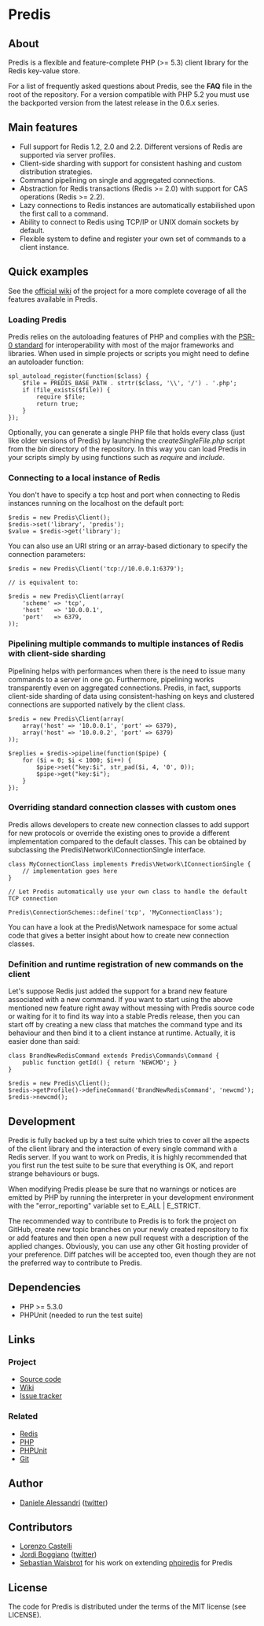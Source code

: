 # Predis #

## About ##

Predis is a flexible and feature-complete PHP (>= 5.3) client library for the Redis key-value store.

For a list of frequently asked questions about Predis, see the __FAQ__ file in the root of the repository.
For a version compatible with PHP 5.2 you must use the backported version from the latest release in the 0.6.x series.


## Main features ##

- Full support for Redis 1.2, 2.0 and 2.2. Different versions of Redis are supported via server profiles.
- Client-side sharding with support for consistent hashing and custom distribution strategies.
- Command pipelining on single and aggregated connections.
- Abstraction for Redis transactions (Redis >= 2.0) with support for CAS operations (Redis >= 2.2).
- Lazy connections to Redis instances are automatically estabilished upon the first call to a command.
- Ability to connect to Redis using TCP/IP or UNIX domain sockets by default.
- Flexible system to define and register your own set of commands to a client instance.


## Quick examples ##

See the [official wiki](http://wiki.github.com/nrk/predis) of the project for a more 
complete coverage of all the features available in Predis.


### Loading Predis

Predis relies on the autoloading features of PHP and complies with the 
[PSR-0 standard](http://groups.google.com/group/php-standards/web/psr-0-final-proposal) 
for interoperability with most of the major frameworks and libraries.
When used in simple projects or scripts you might need to define an autoloader function:

    spl_autoload_register(function($class) {
        $file = PREDIS_BASE_PATH . strtr($class, '\\', '/') . '.php';
        if (file_exists($file)) {
            require $file;
            return true;
        }
    });

Optionally, you can generate a single PHP file that holds every class (just like older versions of Predis) 
by launching the _createSingleFile.php_ script from the _bin_ directory of the repository. In this way 
you can load Predis in your scripts simply by using functions such as _require_ and _include_.


### Connecting to a local instance of Redis ###

You don't have to specify a tcp host and port when connecting to Redis instances running on the 
localhost on the default port:

    $redis = new Predis\Client();
    $redis->set('library', 'predis');
    $value = $redis->get('library');

You can also use an URI string or an array-based dictionary to specify the connection parameters:

    $redis = new Predis\Client('tcp://10.0.0.1:6379');

    // is equivalent to:

    $redis = new Predis\Client(array(
        'scheme' => 'tcp',
        'host'   => '10.0.0.1',
        'port'   => 6379,
    ));


### Pipelining multiple commands to multiple instances of Redis with client-side sharding ###

Pipelining helps with performances when there is the need to issue many commands to a server 
in one go. Furthermore, pipelining works transparently even on aggregated connections. Predis, 
in fact, supports client-side sharding of data using consistent-hashing on keys and clustered 
connections are supported natively by the client class.

    $redis = new Predis\Client(array(
        array('host' => '10.0.0.1', 'port' => 6379),
        array('host' => '10.0.0.2', 'port' => 6379)
    ));

    $replies = $redis->pipeline(function($pipe) {
        for ($i = 0; $i < 1000; $i++) {
            $pipe->set("key:$i", str_pad($i, 4, '0', 0));
            $pipe->get("key:$i");
        }
    });


### Overriding standard connection classes with custom ones ###

Predis allows developers to create new connection classes to add support for new protocols 
or override the existing ones to provide a different implementation compared to the default 
classes. This can be obtained by subclassing the Predis\Network\IConnectionSingle interface.

    class MyConnectionClass implements Predis\Network\IConnectionSingle {
        // implementation goes here
    }

    // Let Predis automatically use your own class to handle the default TCP connection

    Predis\ConnectionSchemes::define('tcp', 'MyConnectionClass');


You can have a look at the Predis\Network namespace for some actual code that gives a better 
insight about how to create new connection classes.


### Definition and runtime registration of new commands on the client ###

Let's suppose Redis just added the support for a brand new feature associated 
with a new command. If you want to start using the above mentioned new feature 
right away without messing with Predis source code or waiting for it to find 
its way into a stable Predis release, then you can start off by creating a new 
class that matches the command type and its behaviour and then bind it to a 
client instance at runtime. Actually, it is easier done than said:

    class BrandNewRedisCommand extends Predis\Commands\Command {
        public function getId() { return 'NEWCMD'; }
    }

    $redis = new Predis\Client();
    $redis->getProfile()->defineCommand('BrandNewRedisCommand', 'newcmd');
    $redis->newcmd();


## Development ##

Predis is fully backed up by a test suite which tries to cover all the aspects of the 
client library and the interaction of every single command with a Redis server. If you 
want to work on Predis, it is highly recommended that you first run the test suite to 
be sure that everything is OK, and report strange behaviours or bugs.

When modifying Predis please be sure that no warnings or notices are emitted by PHP 
by running the interpreter in your development environment with the "error_reporting"
variable set to E_ALL | E_STRICT.

The recommended way to contribute to Predis is to fork the project on GitHub, create 
new topic branches on your newly created repository to fix or add features and then 
open a new pull request with a description of the applied changes. Obviously, you can 
use any other Git hosting provider of your preference. Diff patches will be accepted 
too, even though they are not the preferred way to contribute to Predis.


## Dependencies ##

- PHP >= 5.3.0
- PHPUnit (needed to run the test suite)

## Links ##

### Project ###
- [Source code](http://github.com/nrk/predis/)
- [Wiki](http://wiki.github.com/nrk/predis/)
- [Issue tracker](http://github.com/nrk/predis/issues)

### Related ###
- [Redis](http://code.google.com/p/redis/)
- [PHP](http://php.net/)
- [PHPUnit](http://www.phpunit.de/)
- [Git](http://git-scm.com/)

## Author ##

- [Daniele Alessandri](mailto:suppakilla@gmail.com) ([twitter](http://twitter.com/JoL1hAHN))

## Contributors ##

- [Lorenzo Castelli](http://github.com/lcastelli)
- [Jordi Boggiano](http://github.com/Seldaek) ([twitter](http://twitter.com/seldaek))
- [Sebastian Waisbrot](http://github.com/seppo0010) for his work on extending [phpiredis](http://github.com/seppo0010/phpiredis) for Predis

## License ##

The code for Predis is distributed under the terms of the MIT license (see LICENSE).
